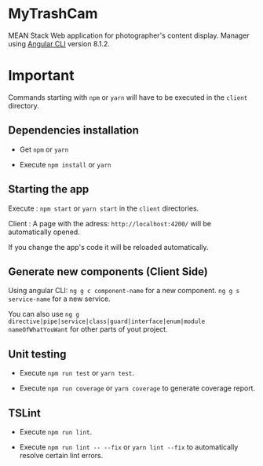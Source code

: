 # MyTrashCam
MEAN Stack Web application for photographer's content display.
Manager using [Angular CLI](https://github.com/angular/angular-cli) version 8.1.2.

# Important

Commands starting with `npm` or `yarn` will have to be executed in the `client` directory.

## Dependencies installation

-   Get `npm` or `yarn`

-   Execute `npm install` or `yarn`

## Starting the app

Execute : `npm start` or `yarn start` in the `client` directories.

Client :
A page with the adress: `http://localhost:4200/` will be automatically opened.

If you change the app's code it will be reloaded automatically.

## Generate new components (Client Side)

Using angular CLI: 
	`ng g c component-name` for a new component.
	`ng g s service-name` for a new service.

You can also use `ng g directive|pipe|service|class|guard|interface|enum|module nameOfWhatYouWant` for other parts of yout project.

## Unit testing

-   Execute `npm run test` or `yarn test`.

-   Execute `npm run coverage` or `yarn coverage` to generate coverage report.

## TSLint

-   Execute `npm run lint`.

-   Execute `npm run lint -- --fix` or `yarn lint --fix` to automatically resolve certain lint errors.
